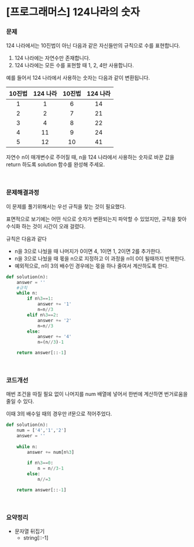 # [프로그래머스] 124나라의 숫자 

### 문제

124 나라에서는 10진법이 아닌 다음과 같은 자신들만의 규칙으로 수를 표현합니다.

1. 124 나라에는 자연수만 존재합니다.
2. 124 나라에는 모든 수를 표현할 때 1, 2, 4만 사용합니다.

예를 들어서 124 나라에서 사용하는 숫자는 다음과 같이 변환됩니다.

| 10진법 | 124 나라 | 10진법 | 124 나라 |
| :----: | :------: | :----: | :------: |
|   1    |    1     |   6    |    14    |
|   2    |    2     |   7    |    21    |
|   3    |    4     |   8    |    22    |
|   4    |    11    |   9    |    24    |
|   5    |    12    |   10   |    41    |

자연수 n이 매개변수로 주어질 때, n을 124 나라에서 사용하는 숫자로 바꾼 값을 return 하도록 solution 함수를 완성해 주세요.

</br>

### 문제해결과정

이 문제를 풀기위해서는 우선 규칙을 찾는 것이 필요했다.

표면적으로 보기에는 어떤 식으로 숫자가 변환되는지 파악할 수 있었지만, 규칙을 찾아 수식화 하는 것이 시간이 오래 걸렸다. 

규칙은 다음과 같다

* n을 3으로 나눴을 때 나머지가 0이면 4, 1이면 1, 2이면 2를 추가한다.
* n을 3으로 나눴을 때 몫을 n으로 지정하고 이 과정을 n이 0이 될때까지 반복한다.
* 예외적으로, n이 3의 배수인 경우에는 몫을 하나 줄여서 계산하도록 한다.

```python
def solution(n):
    answer = ''
    #규칙
    while n:
        if n%3==1:
            answer += '1'
            n=n//3
        elif n%3==2:
            answer += '2'
            n=n//3
        else:
            answer += '4'
            n=(n//3)-1

    return answer[::-1]
```

</br>

### 코드개선

매번 조건을 따질 필요 없이 나머지를 num 배열에 넣어서 한번에 계산하면 번거로움을 줄일 수 있다.

이때 3의 배수일 때의 경우만 if문으로 적어주었다.

```python
def solution(n):
    num = ['4','1','2']
    answer = ''
    
    while n:
        answer += num[n%3]
        
        if n%3==0:
            n = n//3-1
        else:
            n//=3

    return answer[::-1]
```



</br>

### 요약정리

* 문자열 뒤집기
  * string[::-1]